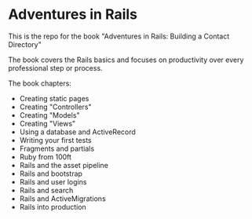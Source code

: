 # Adventures in Rails 

This is the repo for the book "Adventures in Rails: Building a Contact Directory"

The book covers the Rails basics and focuses on productivity over every professional step or process.

The book chapters:

- Creating static pages
- Creating "Controllers"
- Creating "Models"
- Creating "Views"
- Using a database and ActiveRecord
- Writing your first tests
- Fragments and partials
- Ruby from 100ft
- Rails and the asset pipeline
- Rails and bootstrap
- Rails and user logins
- Rails and search
- Rails and ActiveMigrations
- Rails into production